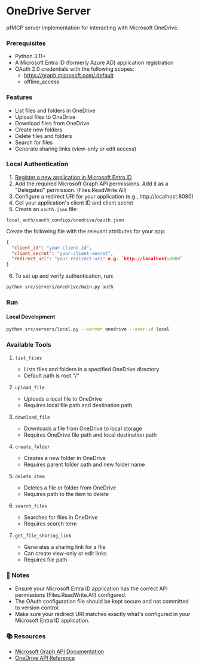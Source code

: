 # OneDrive Server

pfMCP server implementation for interacting with Microsoft OneDrive.

### Prerequisites

- Python 3.11+
- A Microsoft Entra ID (formerly Azure AD) application registration
- OAuth 2.0 credentials with the following scopes:
  - https://graph.microsoft.com/.default
  - offline_access

### Features

- List files and folders in OneDrive
- Upload files to OneDrive
- Download files from OneDrive
- Create new folders
- Delete files and folders
- Search for files
- Generate sharing links (view-only or edit access)

### Local Authentication

1. [Register a new application in Microsoft Entra ID](https://learn.microsoft.com/en-us/entra/identity-platform/quickstart-register-app?tabs=certificate%2Cexpose-a-web-api)
2. Add the required Microsoft Graph API permissions. Add it as a "Delegated" permission. (Files.ReadWrite.All)
3. Configure a redirect URI for your application (e.g., http://localhost:8080)
4. Get your application's client ID and client secret
5. Create an `oauth.json` file:

```
local_auth/oauth_configs/onedrive/oauth.json
```

Create the following file with the relevant attributes for your app:

```json
{
  "client_id": "your-client-id",
  "client_secret": "your-client-secret",
  "redirect_uri": "your-redirect-uri" e.g. `http://localhost:8080`
}
```

6. To set up and verify authentication, run:

```bash
python src/servers/onedrive/main.py auth
```

### Run

#### Local Development

```bash
python src/servers/local.py --server onedrive --user-id local
```

### Available Tools

1. `list_files`

   - Lists files and folders in a specified OneDrive directory
   - Default path is root "/"

2. `upload_file`

   - Uploads a local file to OneDrive
   - Requires local file path and destination path

3. `download_file`

   - Downloads a file from OneDrive to local storage
   - Requires OneDrive file path and local destination path

4. `create_folder`

   - Creates a new folder in OneDrive
   - Requires parent folder path and new folder name

5. `delete_item`

   - Deletes a file or folder from OneDrive
   - Requires path to the item to delete

6. `search_files`

   - Searches for files in OneDrive
   - Requires search term

7. `get_file_sharing_link`
   - Generates a sharing link for a file
   - Can create view-only or edit links
   - Requires file path

### 📎 Notes

- Ensure your Microsoft Entra ID application has the correct API permissions (Files.ReadWrite.All) configured.
- The OAuth configuration file should be kept secure and not committed to version control.
- Make sure your redirect URI matches exactly what's configured in your Microsoft Entra ID application.

### 📚 Resources

- [Microsoft Graph API Documentation](https://learn.microsoft.com/en-us/graph/overview)
- [OneDrive API Reference](https://learn.microsoft.com/en-us/onedrive/developer/rest-api/)
